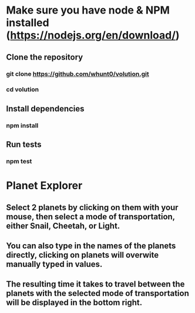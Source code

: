 # Make sure you have node & NPM installed (https://nodejs.org/en/download/)
## Clone the repository
### git clone https://github.com/whunt0/volution.git
### cd volution
## Install dependencies
### npm install
## Run tests
### npm test
# Planet Explorer
## Select 2 planets by clicking on them with your mouse, then select a mode of transportation, either Snail, Cheetah, or Light.
## You can also type in the names of the planets directly, clicking on planets will overwite manually typed in values.
## The resulting time it takes to travel between the planets with the selected mode of transportation will be displayed in the bottom right.

